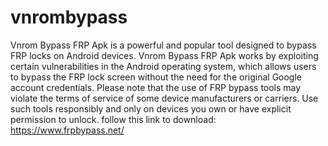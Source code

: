 # vnrombypass
Vnrom Bypass FRP Apk is a powerful and popular tool designed to bypass FRP locks on Android devices. 
Vnrom Bypass FRP Apk works by exploiting certain vulnerabilities in the Android operating system, which allows users to bypass the FRP lock screen without the need for the original Google account credentials. Please note that the use of FRP bypass tools may violate the terms of service of some device manufacturers or carriers. Use such tools responsibly and only on devices you own or have explicit permission to unlock.
follow this link to download: https://www.frpbypass.net/
